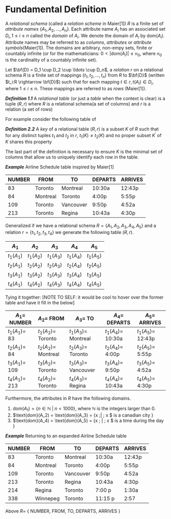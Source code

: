 # Fundamental Definition

A *relational schema* (called a *relation scheme* in Maier[1]) $R$ is a finite set of *attribute names* $\{A_1, A_2, \ldots, A_n\}$. Each attribute name $A_i$ has an associated set $D_i, 1\leq i \leq n$ called the *domain* of $A_i$. We denote the domain of $A_i$ by $\text{dom}(A_i)$. Attribute names  may be referred to as *columns*, *attributes* or *attribute symbols*(Maier[1]). The domains are arbitrary, non-empy sets, finite or countably infinite (or for the mathematicians: $0 <|\text{dom}(A_i)| \leq \aleph_0$, where $\aleph_0$ is the cardinality of a countably infinite set). 

Let $\bf{D} = D_1 \cup D_2 \cup \ldots \cup D_n$, a *relation* $r$ on a relational schema $R$ is a finite set of mappings $\{ t_1, t_2, \ldots, t_n\}$ from $R$ to $\bf{D}$ (written $t_i:R \rightarrow \bf{D}$) such that for each mapping $t \in r, t(A_i) \in D_i$, where $1 \leq i \leq n$. These mappings are referred to as *rows* (Maier[1]).



***Definition 1.1*** A *relational table* (or just a *table* when the context is clear) is a tuple $(R, r)$ where $R$ is a relational schema(a set of columns) and $r$ is a relation (a set of rows)

For example consider the following table of 

***Definition 2.2*** A *key* of a relational table $(R, r)$ is a subset $K$ of $R$ such that for any distinct tuples $t_1$ and $t_2$ in $r$, $t_1(K) \neq t_2(K)$ and no proper subset $K^\prime$ of $K$ shares this property 

The last part of the definition is necessary to ensure $K$ is the minimal set of columns that allow us to uniquely identify each row in the table. 

***Example***
Airline Schedule table inspired by Maier[1]

| NUMBER | FROM | TO  | DEPARTS | ARRIVES |
| ------ | ---- | --- | ------- | ------- |
| 83 | Toronto | Montreal | 10:30a | 12:43p |
| 84 | Montreal | Toronto | 4:00p | 5:55p |
| 109 | Toronto | Vancouver | 9:50p | 4:52a |
| 213 | Toronto | Regina | 10:43a | 4:30p |

Generalized if we have a relational schema $R = \{A_1, A_2, A_3, A_4, A_5\}$ and a relation $r = \{t_1, t_2, t_3, t_4\}$ we generate the following table $(R, r)$.

| $A_1$ | $A_2$ | $A_3$  | $A_4$ | $A_5$ |
| ------ | ---- | --- | ------- | ------- |
| $t_1(A_1)$ | $t_1(A_2)$ | $t_1(A_3)$ | $t_1(A_4)$ | $t_1(A_5)$ |
| $t_2(A_1)$ | $t_2(A_2)$ | $t_2(A_3)$ | $t_2(A_4)$ | $t_2(A_5)$ |
| $t_3(A_1)$ | $t_3(A_2)$ | $t_3(A_3)$ | $t_3(A_4)$ | $t_3(A_5)$ |
| $t_4(A_1)$ | $t_4(A_2)$ | $t_4(A_3)$ | $t_4(A_4)$ | $t_4(A_5)$ |

Tying it together: [NOTE TO SELF: it would be cool to hover over the former table and have it fill in the below]

| $A_1=$ NUMBER | $A_2=$ FROM | $A_3=$  TO  | $A_4=$ DEPARTS | $A_5=$ ARRIVES |
| ------ | ---- | --- | ------- | ------- |
| $t_1(A_1)=$ 83 | $t_1(A_2) =$ Toronto | $t_1(A_3)=$ Montreal | $t_1(A_4)=$ 10:30a | $t_1(A_5)=$  12:43p|
| $t_2(A_1)=$ 84 | $t_2(A_2)=$ Montreal | $t_2(A_3)=$ Toronto | $t_2(A_4)=$ 4:00p | $t_2(A_5)=$ 5:55p |
| $t_3(A_1)=$ 109 | $t_3(A_2)=$ Toronto | $t_3(A_3)=$ Vancouver | $t_3(A_4)=$ 9:50p | $t_3(A_5)=$ 4:52a |
| $t_4(A_1)=$ 213 | $t_4(A_2)=$ Toronto | $t_4(A_3)=$ Regina | $t_4(A_4)=$ 10:43a | $t_4(A_5)=$ 4:30p |

Furthermore, the attributes in $R$ have the following domains.

1. $\text{dom}(A_1) = \{ n \in \mathbb{N} \;|\; n < 1000\}$, where $\mathbb{N}$ is the integers larger than $0$.
2. $\text{dom}(A_2) = \text{dom}(A_3) = \{x \;| \; x $ is a canadian city $\}$ 
3. $\text{dom}(A_4) = \text{dom}(A_5) = \{x \; | \; x $ is a time during the day $\}$

***Example*** Returning to an expanded Airline Schedule table

| NUMBER | FROM | TO  | DEPARTS | ARRIVES |
| ------ | ---- | --- | ------- | ------- |
| 83 | Toronto | Montreal | 10:30a | 12:43p |
| 84 | Montreal | Toronto | 4:00p | 5:55p |
| 109 | Toronto | Vancouver | 9:50p | 4:52a |
| 213 | Toronto | Regina | 10:43a | 4:30p |
| 214 | Regina | Toronto | 7:00 p | 1:30a |
| 338 | Winnepeg | Toronto | 11:15 p | 2:57 |

Above $R =$ $\{$ NUMBER, FROM, TO, DEPARTS, ARRIVES $\}$